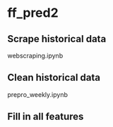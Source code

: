 # ff_pred2

## Scrape historical data
webscraping.ipynb

## Clean historical data
prepro_weekly.ipynb

## Fill in all features


